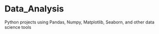 # Data_Analysis
Python projects using Pandas, Numpy, Matplotlib, Seaborn, and other data science tools
